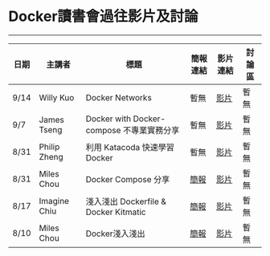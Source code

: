 # Docker讀書會過往影片及討論

----

| 日期 | 主講者 | 標題 | 簡報連結 | 影片連結 | 討論區 |
| ---- | ----- | ---- | ---- | ---- | ----- |
| 9/14 | Willy Kuo | Docker Networks | 暫無 | [影片](https://www.youtube.com/watch?v=L3ZkY3yaPZI&feature=youtu.be) | 暫無 |
| 9/7 | James Tseng | Docker with Docker-compose 不專業實務分享 | 暫無 | [影片](https://www.youtube.com/watch?v=P-pPue8pj2s&feature=youtu.be) | 暫無 |
| 8/31 | Philip Zheng | 利用 Katacoda 快速學習 Docker | 暫無 | [影片](https://www.youtube.com/watch?v=z09hC6zfY8g&feature=youtu.be) | 暫無 |
| 8/31 | Miles Chou | Docker Compose 分享 | [簡報](http://www.slideshare.net/MilesChou/docker-compose-65550773) | [影片](https://www.facebook.com/tails32100/videos/1384907478189544/) | 暫無 |
| 8/17 | Imagine Chiu | 淺入淺出 Dockerfile & Docker Kitmatic | [簡報](http://www.slideshare.net/MilesChou/docker-64870525) | [影片](https://www.facebook.com/groups/750311598438135/permalink/818548661614428/) | 暫無 |
| 8/10 | Miles Chou | Docker淺入淺出 | [簡報](https://docs.google.com/presentation/d/1oPGiGvVMQSvdplSPB3H8ZeCr_zcvpmzqFjHkVJVvF3M/edit#slide=id.p4) | [影片](https://www.facebook.com/tails32100/videos/1364402576906701/) | 暫無 |
